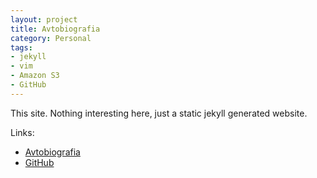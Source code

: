 ```yaml
---
layout: project
title: Avtobiografia
category: Personal
tags:
- jekyll
- vim
- Amazon S3
- GitHub
---
```


This site. Nothing interesting here, just a static jekyll generated website.

Links:

* [Avtobiografia](http://www.avtobiografia.com)
* [GitHub](https://github.com/aquilax/www.avtobiografia.com)
